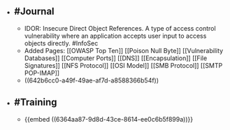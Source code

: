 - ## #Journal
	- IDOR: Insecure Direct Object References. A type of access control vulnerability where an application accepts user input to access objects directly. #InfoSec
	- Added Pages: [[OWASP Top Ten]] [[Poison Null Byte]] [[Vulnerability Databases]] [[Computer Ports]] [[DNS]] [[Encapsulation]] [[File Signatures]] [[NFS Protocol]] [[OSI Model]] [[SMB Protocol]] [[SMTP POP-IMAP]]
	- ((642b6cc0-a49f-49ae-af7d-a8588366b54f))
- ## #Training
	- {{embed ((6364aa87-9d8d-43ce-8614-ee0c6b5f899a))}}